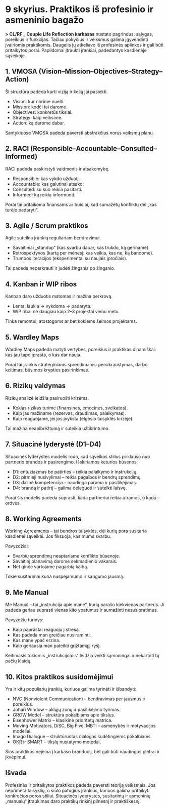 # 9 skyrius. Praktikos iš profesinio ir asmeninio bagažo

**> CL/RF _ Couple Life Reflection karkasas** nustato pagrindus: sąlygas, poreikius ir funkcijas. Tačiau pokyčius ir veiksmus galima įgyvendinti įvairiomis praktikomis. Daugelis jų atkeliavo iš profesinės aplinkos ir gali būti pritaikytos porai. Papildomai įtraukti įrankiai, padedantys kasdienėje sąveikoje.

## 1. VMOSA (Vision–Mission–Objectives–Strategy–Action)

Ši struktūra padeda kurti viziją ir kelią jai pasiekti.

- Vision: kur norime nueiti.
- Mission: kodėl tai darome.
- Objectives: konkretūs tikslai.
- Strategy: kaip veiksime.
- Action: ką darome dabar.

Santykiuose VMOSA padeda paversti abstrakčius norus veiksmų planu.

## 2. RACI (Responsible–Accountable–Consulted–Informed)

RACI padeda paskirstyti vaidmenis ir atsakomybę.

- Responsible: kas vykdo užduotį.
- Accountable: kas galutinai atsako.
- Consulted: su kuo reikia pasitarti.
- Informed: ką reikia informuoti.

Porai tai pritaikoma finansams ar buičiai, kad sumažėtų konfliktų dėl „kas turėjo padaryti“.

## 3. Agile / Scrum praktikos

Agile suteikia įrankių reguliariam bendravimui.

- Savaitiniai „standup“ (kas svarbu dabar, kas trukdo, ką geriname).
- Retrospektyvos (kartą per mėnesį: kas veikia, kas ne, ką bandome).
- Trumpos iteracijos (eksperimentai su naujais įpročiais).

Tai padeda neperkrauti ir judėti žingsnis po žingsnio.

## 4. Kanban ir WIP ribos

Kanban daro užduotis matomas ir mažina perkrovą.

- Lenta: laukia → vykdoma → padaryta.
- WIP riba: ne daugiau kaip 2–3 projektai vienu metu.

Tinka remontui, atostogoms ar bet kokiems šeimos projektams.

## 5. Wardley Maps

Wardley Maps padeda matyti vertybes, poreikius ir praktikas dinamiškai: kas jau tapo įprasta, o kas dar nauja.

Porai tai įrankis strateginiams sprendimams: persikraustymas, darbo keitimas, būsimos krypties pasirinkimas.

## 6. Rizikų valdymas

Rizikų analizė leidžia pasiruošti krizėms.

- Kokias rizikas turime (finansines, emocines, sveikatos).
- Kaip jas mažiname (rezervas, draudimas, palaikymas).
- Kaip reaguojame, jei jos įvyksta (elgesio taisyklės krizėje).

Tai mažina neapibrėžtumą ir suteikia užtikrintumo.

## 7. Situacinė lyderystė (D1–D4)

Situacinės lyderystės modelis rodo, kad sąveikos stilius priklauso nuo partnerio brandos ir pasirengimo. Išskiriamos keturios būsenos:

- D1: entuziazmas be patirties – reikia palaikymo ir instrukcijų.
- D2: pirmieji nusivylimai – reikia pagalbos ir bendrų sprendimų.
- D3: dalinė kompetencija – naudinga parama ir pasitikėjimas.
- D4: brandą ir patirtį – galima deleguoti ir suteikti laisvę.

Porai šis modelis padeda suprasti, kada partneriui reikia atramos, o kada – erdvės.

## 8. Working Agreements

Working Agreements – tai bendros taisyklės, dėl kurių pora susitaria kasdienei sąveikai. Jos fiksuoja, kas mums svarbu.

Pavyzdžiai:

- Svarbių sprendimų neaptariame konflikto būsenoje.
- Savaitinį planavimą darome sekmadienio vakarais.
- Net ginče vartojame pagarbią kalbą.

Tokie susitarimai kuria nuspėjamumo ir saugumo jausmą.

## 9. Me Manual

Me Manual – tai „instrukcija apie mane“, kurią parašo kiekvienas partneris. Ji padeda geriau suprasti vienas kito ypatumus ir sumažinti nesusipratimus.

Pavyzdžių turinys:

- Kaip paprastai reaguoju į stresą.
- Kas padeda man greičiau nusiraminti.
- Kas mane ypač erzina.
- Kaip geriausia man pateikti grįžtamąjį ryšį.

Keitimasis tokiomis „instrukcijomis“ leidžia veikti sąmoningai ir nekartoti tų pačių klaidų.

## 10. Kitos praktikos susidomėjimui

Yra ir kitų populiarių įrankių, kuriuos galima tyrinėti ir išbandyti:

- NVC (Nonviolent Communication) – bendravimas per jausmus ir poreikius.
- Johari Window – aklųjų zonų ir pasitikėjimo tyrimas.
- GROW Model – struktūra pokalbiams apie tikslus.
- Eisenhower Matrix – klasikinė prioritetų matrica.
- Moving Motivators, DiSC, Big Five, MBTI – asmenybės ir motyvacijos modeliai.
- Imago Dialogue – struktūruotas dialogas sudėtingiems pokalbiams.
- OKR ir SMART – tikslų nustatymo metodai.

Šios praktikos neįeina į karkaso branduolį, bet gali būti naudingos plėtrai ir įkvėpimui.

## Išvada

Profesinės ir pritaikytos praktikos padeda paversti teoriją veiksmais. Jos neprimeta taisyklių, o siūlo patogius įrankius, kuriuos galima pritaikyti konkrečios poros stiliui. Situacinės lyderystės, susitarimų ir asmeninių „manualų“ įtraukimas daro praktikų rinkinį pilnesnį ir praktiškesnį.

